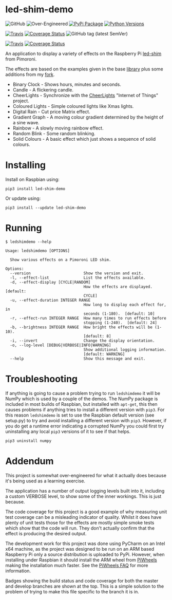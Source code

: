 # led-shim-demo

![GitHub](https://img.shields.io/github/license/RatJuggler/led-shim-demo)
![Over-Engineered](https://img.shields.io/badge/over--engineered-somewhat-red)
[![PyPi Package](https://img.shields.io/pypi/v/ledshimdemo.svg)](https://pypi.python.org/pypi/ledshimdemo)
[![Python Versions](https://img.shields.io/pypi/pyversions/ledshimdemo.svg)](https://pypi.python.org/pypi/ledshimdemo)

[![Travis](https://img.shields.io/travis/com/RatJuggler/led-shim-demo/master.svg?label=master%20build)](https://travis-ci.org/RatJuggler/led-shim-demo)
[![Coverage Status](https://coveralls.io/repos/github/RatJuggler/led-shim-demo/badge.svg?branch=master)](https://coveralls.io/github/RatJuggler/led-shim-demo?branch=master)
![GitHub tag (latest SemVer)](https://img.shields.io/github/tag/RatJuggler/led-shim-demo)

[![Travis](https://img.shields.io/travis/com/RatJuggler/led-shim-demo/develop.svg?label=develop%20build)](https://travis-ci.org/RatJuggler/led-shim-demo)
[![Coverage Status](https://coveralls.io/repos/github/RatJuggler/led-shim-demo/badge.svg?branch=develop)](https://coveralls.io/github/RatJuggler/led-shim-demo?branch=develop)

An application to display a variety of effects on the Raspberry Pi [led-shim](https://shop.pimoroni.com/products/led-shim) from Pimoroni.

The effects are based on the examples given in the base [library](https://github.com/pimoroni/led-shim) plus some 
additions from my [fork](https://github.com/RatJuggler/led-shim/tree/more-examples).

- Binary Clock - Shows hours, minutes and seconds.
- Candle - A flickering candle.
- CheerLights - Synchronize with the [CheerLights](https://cheerlights.com) "Internet of Things" project.
- Coloured Lights - Simple coloured lights like Xmas lights.
- Digital Rain - Cut price Matrix effect.
- Gradient Graph - A moving colour gradient determined by the height of a sine wave.
- Rainbow - A slowly moving rainbow effect.
- Random Blink - Some random blinking.
- Solid Colours - A basic effect which just shows a sequence of solid colours.

# Installing

Install on Raspbian using:
```
pip3 install led-shim-demo
```
Or update using:
```
pip3 install --update led-shim-demo
```

# Running

```
$ ledshimdemo --help

Usage: ledshimdemo [OPTIONS]

  Show various effects on a Pimoroni LED shim.

Options:
  --version                       Show the version and exit.
  -l, --effect-list               List the effects available.
  -d, --effect-display [CYCLE|RANDOM]
                                  How the effects are displayed.  [default:
                                  CYCLE]
  -u, --effect-duration INTEGER RANGE
                                  How long to display each effect for, in
                                  seconds (1-180).  [default: 10]
  -r, --effect-run INTEGER RANGE  How many times to run effects before
                                  stopping (1-240).  [default: 24]
  -b, --brightness INTEGER RANGE  How bright the effects will be (1-10).
                                  [default: 8]
  -i, --invert                    Change the display orientation.
  -o, --log-level [DEBUG|VERBOSE|INFO|WARNING]
                                  Show additional logging information.
                                  [default: WARNING]
  --help                          Show this message and exit.
```

# Troubleshooting

If anything is going to cause a problem trying to run `ledshimdemo` it will be NumPy which is used by a couple of the 
demos. The NumPy package is included in most builds of Raspbian, but installed with `apt-get`, this then causes problems
if anything tries to install a different version with `pip3`. For this reason `ledshimdemo` is set to use the Raspbian
default version (see setup.py) to try and avoid installing a different version with `pip3`. However, if you do get a 
runtime error indicating a corrupted NumPy you could first try uninstalling any local `pip3` versions of it to see if
that helps.
```
pip3 uninstall numpy
```

# Addendum

This project is somewhat over-engineered for what it actually does because it's being used as a learning exercise.

The application has a number of output logging levels built into it, including a custom VERBOSE level, to show some of
the inner workings. This is just because.  

The code coverage for this project is a good example of why measuring unit test coverage can be a misleading indicator
of quality. Whilst it does have plenty of unit tests those for the effects are mostly simple smoke tests which show that
the code will run. They don't actually confirm that the effect is producing the desired output.

The development work for this project was done using PyCharm on an Intel x64 machine, as the
project was designed to be run on an ARM based Raspberry Pi only a source distribution is uploaded to PyPi. However,
when installing under Raspbian it should install the ARM wheel from [PiWheels](https://www.piwheels.hostedpi.com/)
making the installation much faster. See the [PiWheels FAQ](https://www.piwheels.hostedpi.com/faq.html) for more
information.

Badges showing the build status and code coverage for both the master and develop branches are shown at the top. This is
 a simple solution to the problem of trying to make this file specific to the branch it is in.
 